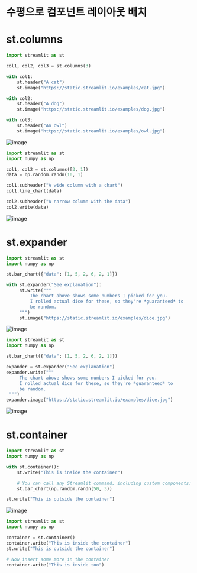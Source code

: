 # 수평으로 컴포넌트 레이아웃 배치

# st.columns

```python
import streamlit as st

col1, col2, col3 = st.columns(3)

with col1:
    st.header("A cat")
    st.image("https://static.streamlit.io/examples/cat.jpg")

with col2:
    st.header("A dog")
    st.image("https://static.streamlit.io/examples/dog.jpg")

with col3:
    st.header("An owl")
    st.image("https://static.streamlit.io/examples/owl.jpg")

```
![image](https://user-images.githubusercontent.com/102650331/169936569-f9260de0-3654-43df-8d9b-2fc7ad6c59a7.png)

```python
import streamlit as st
import numpy as np

col1, col2 = st.columns([3, 1])
data = np.random.randn(10, 1)

col1.subheader("A wide column with a chart")
col1.line_chart(data)

col2.subheader("A narrow column with the data")
col2.write(data)


```
![image](https://user-images.githubusercontent.com/102650331/169936747-afa9dca9-3f03-49ca-99f5-ed5c7de61af9.png)

# st.expander

```python
import streamlit as st
import numpy as np

st.bar_chart({"data": [1, 5, 2, 6, 2, 1]})

with st.expander("See explanation"):
     st.write("""
         The chart above shows some numbers I picked for you.
         I rolled actual dice for these, so they're *guaranteed* to
         be random.
     """)
     st.image("https://static.streamlit.io/examples/dice.jpg")

```
![image](https://user-images.githubusercontent.com/102650331/169938015-cd55edb4-0976-4e18-b9be-18e7f1a85d3f.png)

```python
import streamlit as st
import numpy as np

st.bar_chart({"data": [1, 5, 2, 6, 2, 1]})

expander = st.expander("See explanation")
expander.write("""
     The chart above shows some numbers I picked for you.
     I rolled actual dice for these, so they're *guaranteed* to
     be random.
 """)
expander.image("https://static.streamlit.io/examples/dice.jpg")

```
![image](https://user-images.githubusercontent.com/102650331/169938154-9bbdd116-25a6-48f2-bc64-fb4f15fdeecc.png)

# st.container

```python
import streamlit as st
import numpy as np

with st.container():
    st.write("This is inside the container")

    # You can call any Streamlit command, including custom components:
    st.bar_chart(np.random.randn(50, 3))

st.write("This is outside the container")

```
![image](https://user-images.githubusercontent.com/102650331/169938554-16eb569d-39fa-444c-88e1-ff3a888668b2.png)

```python
import streamlit as st
import numpy as np

container = st.container()
container.write("This is inside the container")
st.write("This is outside the container")

# Now insert some more in the container
container.write("This is inside too")

```

